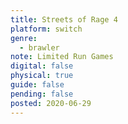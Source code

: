 ```yaml
---
title: Streets of Rage 4
platform: switch
genre:
  - brawler
note: Limited Run Games
digital: false
physical: true
guide: false
pending: false
posted: 2020-06-29
---
```

